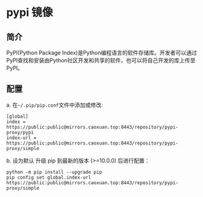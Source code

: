 # pypi 镜像

## 简介
PyPI(Python Package Index)是Python编程语言的软件存储库。开发者可以通过PyPI查找和安装由Python社区开发和共享的软件，也可以将自己开发的库上传至PyPI。

## 配置

a. 在```~/.pip/pip.conf```文件中添加或修改:
```shell
[global]
index = https://public:public@mirrors.caoxuan.top:8443/repository/pypi-proxy/pypi
index-url = https://public:public@mirrors.caoxuan.top:8443/repository/pypi-proxy/simple
```
b. 设为默认
升级 pip 到最新的版本 (>=10.0.0) 后进行配置：
```shell
python -m pip install --upgrade pip
pip config set global.index-url https://public:public@mirrors.caoxuan.top:8443/repository/pypi-proxy/simple
```

